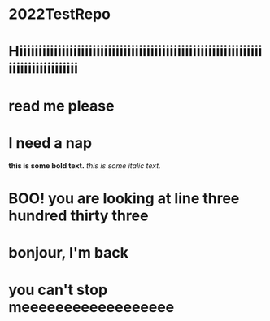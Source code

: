 # 2022TestRepo
# Hiiiiiiiiiiiiiiiiiiiiiiiiiiiiiiiiiiiiiiiiiiiiiiiiiiiiiiiiiiiiiiiiiiiiiiiiiiiiiiiii
# read me please
# I need a nap


__this is some bold text.__ *this is some italic text.*






































































































































































































































































































































# BOO! you are looking at line three hundred thirty three
# bonjour, I'm back
# you can't stop meeeeeeeeeeeeeeeeee
